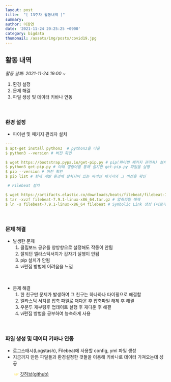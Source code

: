 ```yaml
---
layout: post
title:  "[ 13주차 활동내역 ]"
summary:
author: 이장연
date: '2021-11-24 20:25:25 +0900'
category: bigdata
thumbnail: /assets/img/posts/covid19.jpg
---
```

## **활동 내역**

 _활동 날짜: 2021-11-24 19:00 ~_
 
1. 환경 설정
2. 문제 해결
3. 파일 생성 및 데이터 키바나 연동

　

### **환경 설정**

 - 파이썬 및 패키지 관리자 설치

```yml
---
$ apt-get install python3  # python3을 다운
$ python3 --version # 버전 확인

$ wget https://bootstrap.pypa.io/get-pip.py # pip(파이썬 패키지 관리자) 설치
$ python3 get-pip.py # 아래 명령어를 통해 설치한 get-pip.py 파일을 실행
$ pip --version # 버전 확인
$ pip list # 현재 개발 환경에 설치되어 있는 파이썬 패키지와 그 버전을 확인

 # Filebeat 설치

$ wget https://artifacts.elastic.co/downloads/beats/filebeat/filebeat-7.9.1-linux-x86_64.tar.gz # Filebeat 다운
$ tar -xvzf filebeat-7.9.1-linux-x86_64.tar.gz # 압축파일 해제
$ ln -s filebeat-7.9.1-linux-x86_64 filebeat # Symbolic Link 생성 (바로가기)
```

　

### **문제 해결**

* 발생한 문제
  1. 클립보드 공유를 양방향으로 설정해도 작동이 안됨
  2. 잘되던 엘라스틱서치가 갑자기 실행이 안됨
  3. pip 설치가 안됨
  4. vi편집 방법에 어려움을 느낌

　

* 문제 해결
  1. 한 친구만 문제가 발생하여 그 친구는 하나하나 타이핑으로 해결함
  2. 엘라스틱 서치를 압축 파일로 재다운 후 압축파일 해제 후 해결
  3. 우분투 재부팅후 업데이트 실행 후 재다운 후 해결
  4. vi편집 방법을 공부하여 능숙하게 사용

　

### **파일 생성 및 데이터 키바나 연동**

- 로그스태시(Logstash), Filebeat에 사용할 config, yml 파일 생성 
- 지금까지 만든 파일들과 환경설정한 것들을 이용해 키바나로 데이터 가져오는데 성공

　　<span style="color:GOLD">☞ [깃허브(github)](https://github.com/Suyoung-Jeon/finaltest) </span>